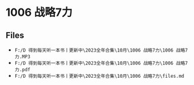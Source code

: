 # 1006 战略7力

## Files

- `F:/D 得到每天听一本书丨更新中\2023全年合集\10月\1006 战略7力\1006 战略7力.MP3`
- `F:/D 得到每天听一本书丨更新中\2023全年合集\10月\1006 战略7力\1006 战略7力.pdf`
- `F:/D 得到每天听一本书丨更新中\2023全年合集\10月\1006 战略7力\files.md`
